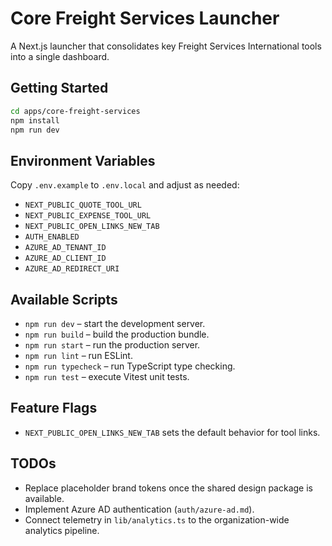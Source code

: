 # Core Freight Services Launcher

A Next.js launcher that consolidates key Freight Services International tools into a single dashboard.

## Getting Started

```bash
cd apps/core-freight-services
npm install
npm run dev
```

## Environment Variables

Copy `.env.example` to `.env.local` and adjust as needed:

- `NEXT_PUBLIC_QUOTE_TOOL_URL`
- `NEXT_PUBLIC_EXPENSE_TOOL_URL`
- `NEXT_PUBLIC_OPEN_LINKS_NEW_TAB`
- `AUTH_ENABLED`
- `AZURE_AD_TENANT_ID`
- `AZURE_AD_CLIENT_ID`
- `AZURE_AD_REDIRECT_URI`

## Available Scripts

- `npm run dev` – start the development server.
- `npm run build` – build the production bundle.
- `npm run start` – run the production server.
- `npm run lint` – run ESLint.
- `npm run typecheck` – run TypeScript type checking.
- `npm run test` – execute Vitest unit tests.

## Feature Flags

- `NEXT_PUBLIC_OPEN_LINKS_NEW_TAB` sets the default behavior for tool links.

## TODOs

- Replace placeholder brand tokens once the shared design package is available.
- Implement Azure AD authentication (`auth/azure-ad.md`).
- Connect telemetry in `lib/analytics.ts` to the organization-wide analytics pipeline.
